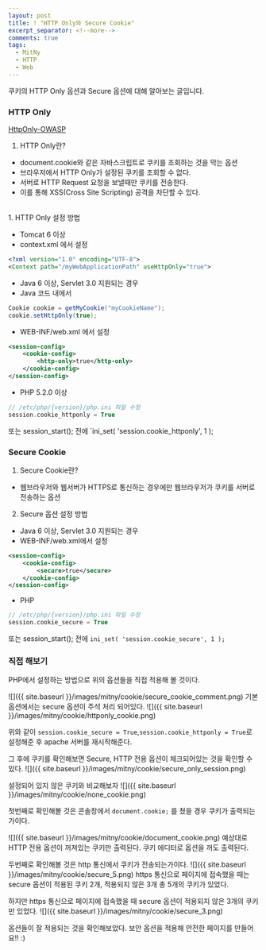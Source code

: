 ```yaml
---
layout: post
title: ! "HTTP Only와 Secure Cookie"
excerpt_separator: <!--more-->
comments: true
tags:
  - MitNy
  - HTTP
  - Web
---
```


쿠키의 HTTP Only 옵션과 Secure 옵션에 대해 알아보는 글입니다.
<!--more-->

### HTTP Only

[HttpOnly-OWASP](https://www.owasp.org/index.php/HttpOnly)

1. HTTP Only란?

- document.cookie와 같은 자바스크립트로 쿠키를 조회하는 것을 막는 옵션
- 브라우저에서 HTTP Only가 설정된 쿠키를 조회할 수 없다.
- 서버로 HTTP Request 요청을 보낼때만 쿠키를 전송한다.
- 이를 통해 XSS(Cross Site Scripting) 공격을 차단할 수 있다.

<br>
1. HTTP Only 설정 방법

- Tomcat 6 이상
- context.xml 에서 설정

```xml
<?xml version="1.0" encoding="UTF-8">
<Context path="/myWebApplicationPath" useHttpOnly="true">
```

- Java 6 이상, Servlet 3.0 지원되는 경우
- Java 코드 내에서

```java
Cookie cookie = getMyCookie("myCookieName");
cookie.setHttpOnly(true);
```

- WEB-INF/web.xml 에서 설정

```xml
<session-config>
	<cookie-config>
		<http-only>true</http-only>
	</cookie-config>
</session-config>
```

- PHP 5.2.0 이상

```php
// /etc/php/{version}/php.ini 파일 수정
session.cookie_httponly = True
```
또는 session_start(); 전에 `ini_set( 'session.cookie_httponly', 1 );

### Secure Cookie

1. Secure Cookie란?
- 웹브라우저와 웹서버가 HTTPS로 통신하는 경우에만 웹브라우저가 쿠키를 서버로 전송하는 옵션

2. Secure 옵션 설정 방법
- Java 6 이상, Servlet 3.0 지원되는 경우
- WEB-INF/web.xml에서 설정

```xml
<session-config>
	<cookie-config>
		<secure>true</secure>
	</cookie-config>
</session-config>
```

- PHP

```php
// /etc/php/{version}/php.ini 파일 수정
session.cookie_secure = True
```
또는 session_start(); 전에 `ini_set( 'session.cookie_secure', 1 );`


### 직접 해보기

PHP에서 설정하는 방법으로 위의 옵션들을 직접 적용해 볼 것이다.

![]({{ site.baseurl }}/images/mitny/cookie/secure_cookie_comment.png)
기본 옵션에서는 secure 옵션이 주석 처리 되어있다.
![]({{ site.baseurl }}/images/mitny/cookie/httponly_cookie.png)

위와 같이 `session.cookie_secure = True`,`session.cookie_httponly = True`로 설정해준 후
apache 서버를 재시작해준다.

그 후에 쿠키를 확인해보면 Secure, HTTP 전용 옵션이 체크되어있는 것을 확인할 수 있다.
![]({{ site.baseurl }}/images/mitny/cookie/secure_only_session.png)

설정되어 있지 않은 쿠키와 비교해보자
![]({{ site.baseurl }}/images/mitny/cookie/none_cookie.png)

첫번째로 확인해볼 것은 콘솔창에서 `document.cookie;` 를 쳤을 경우 쿠키가 출력되는가이다.

![]({{ site.baseurl }}/images/mitny/cookie/document_cookie.png)
예상대로 HTTP 전용 옵션이 꺼져있는 쿠키만 출력된다. 쿠키 에디터로 옵션을 꺼도 출력된다.

두번째로 확인해볼 것은 http 통신에서 쿠키가 전송되는가이다.
![]({{ site.baseurl }}/images/mitny/cookie/secure_5.png)
https 통신으로 페이지에 접속했을 때는 secure 옵션이 적용된 쿠키 2개, 적용되지 않은 3개 총 5개의 쿠키가 있었다.

하지만 https 통신으로 페이지에 접속했을 때 secure 옵션이 적용되지 않은 3개의 쿠키만 있었다.
![]({{ site.baseurl }}/images/mitny/cookie/secure_3.png)

옵션들이 잘 적용되는 것을 확인해보았다.
보안 옵션을 적용해 안전한 페이지를 만들어요!! :)

